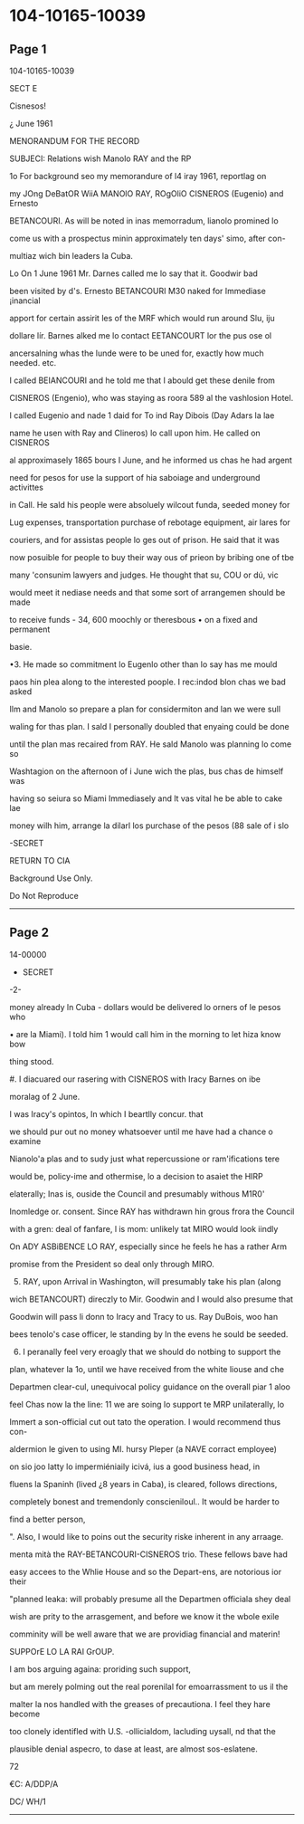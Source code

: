 # 104-10165-10039

## Page 1

104-10165-10039

SECT E

Cisnesos!

¿ June 1961

MENORANDUM FOR THE RECORD

SUBJECI: Relations wish Manolo RAY and the RP

1o For background seo my memorandure of l4 iray 1961, reportlag on

my JOng DeBatOR WiiA MANOlO RAY, ROgOliO CISNEROS (Eugenio) and Ernesto

BETANCOURI. As will be noted in inas memorradum, lianolo promined lo

come us with a prospectus minin approximately ten days' simo, after con-

multiaz wich bin leaders la Cuba.

Lo On 1 June 1961 Mr. Darnes called me lo say that it. Goodwir bad

been visited by d's. Ernesto BETANCOURI M30 naked for Immediase ¡inancial

apport for certain assirit les of the MRF which would run around Slu, iju

dollare lír. Barnes alked me lo contact EETANCOURT lor the pus ose ol

ancersalning whas the lunde were to be uned for, exactly how much needed. etc.

I called BEIANCOURI and he told me that I abould get these denile from

CISNEROS (Engenio), who was staying as roora 589 al the vashlosion Hotel.

I called Eugenio and nade 1 daid for To ind Ray Dibois (Day Adars la lae

name he usen with Ray and Clineros) lo call upon him. He called on CISNEROS

al approximasely 1865 bours I June, and he informed us chas he had argent

need for pesos for use la support of hia saboiage and underground activittes

in Call. He sald his people were absoluely wilcout funda, seeded money for

Lug expenses, transportation purchase of rebotage equipment, air lares for

couriers, and for assistas people lo ges out of prison. He said that it was

now posuible for people to buy their way ous of prieon by bribing one of tbe

many 'consunim lawyers and judges. He thought that su, COU or dú, vic

would meet it nediase needs and that some sort of arrangemen should be made

to receive funds - 34, 600 moochly or theresbous • on a fixed and permanent

basie.

•3. He made so commitment lo Eugenlo other than lo say has me mould

paos hin plea along to the interested poople. I rec:indod blon chas we bad asked

Ilm and Manolo so prepare a plan for considermiton and lan we were sull

waling for thas plan. I sald I personally doubled that enyaing could be done

until the plan mas recaired from RAY. He sald Manolo was planning lo come so

Washtagion on the afternoon of i June wich the plas, bus chas de himself was

having so seiura so Miami Immediasely and lt vas vital he be able to cake lae

money wilh him, arrange la dilarl los purchase of the pesos (88 sale of i slo

-SECRET

RETURN TO CIA

Background Use Only.

Do Not Reproduce

---

## Page 2

14-00000

- SECRET

-2-

money already ln Cuba - dollars would be delivered lo orners of le pesos who

• are la Miami). I told him 1 would call him in the morning to let hiza know bow

thing stood.

#. I diacuared our rasering with CISNEROS with Iracy Barnes on ibe

moralag of 2 June.

I was Iracy's opintos, In which I beartlly concur. that

we should pur out no money whatsoever until me have had a chance o examine

Nianolo'a plas and to sudy just what repercussione or ram'ifications tere

would be, policy-ime and othermise, lo a decision to asaiet the HIRP

elaterally; Inas is, ouside the Council and presumably withous M1R0'

Inomledge or. consent. Since RAY has withdrawn hin grous frora the Council

with a gren: deal of fanfare, l is mom: unlikely tat MIRO would look iindly

On ADY ASBiBENCE LO RAY, especially since he feels he has a rather Arm

promise from the President so deal only through MIRO.

5. RAY, upon Arrival in Washington, will presumably take his plan (along

wich BETANCOURT) direczly to Mir. Goodwin and I would also presume that

Goodwin will pass li donn to Iracy and Tracy to us. Ray DuBois, woo han

bees tenolo's case officer, le standing by ln the evens he sould be seeded.

6. I peranally feel very eroagly that we should do notbing to support the

plan, whatever la 1o, until we have received from the white liouse and che

Departmen clear-cul, unequivocal policy guidance on the overall piar 1 aloo

feel Chas now la the line: 11 we are soing lo support te MRP unilaterally, lo

Immert a son-official cut out tato the operation. I would recommend thus con-

aldermion le given to using MI. hursy Pleper (a NAVE corract employee)

on sio joo latty lo impermiéniaily icivá, ius a good business head, in

fluens la Spaninh (lived ¿8 years in Caba), is cleared, follows directions,

completely bonest and tremendonly conscieniloul.. It would be harder to

find a better person,

". Also, I would like to poins out the security riske inherent in any arraage.

menta mità the RAY-BETANCOURI-CISNEROS trio. These fellows bave had

easy accees to the Whlie House and so the Depart-ens, are notorious ior their

"planned leaka: will probably presume all the Departmen officiala shey deal

wish are prity to the arrasgement, and before we know it the wbole exile

comminity will be well aware that we are providiag financial and materin!

SUPPOrE LO LA RAI GrOUP.

I am bos arguing againa: proriding such support,

but am merely polming out the real porenilal for emoarrassment to us il the

malter la nos handled with the greases of precautiona. I feel they hare become

too clonely identifled with U.S. -ollicialdom, lacluding uysall, nd that the

plausible denial aspecro, to dase at least, are almost sos-eslatene.

72

€C: A/DDP/A

DC/ WH/1

---

